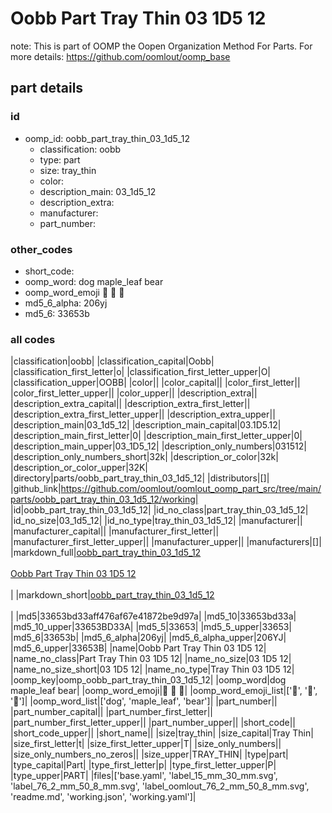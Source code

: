 # Oobb Part Tray Thin 03 1D5 12  

note: This is part of OOMP the Oopen Organization Method For Parts. For more details: https://github.com/oomlout/oomp_base

##  part details





### id
* oomp_id: oobb_part_tray_thin_03_1d5_12
  * classification: oobb
  * type: part
  * size: tray_thin
  * color: 
  * description_main: 03_1d5_12
  * description_extra: 
  * manufacturer: 
  * part_number: 

### other_codes
* short_code: 
* oomp_word: dog maple_leaf bear
* oomp_word_emoji :dog: :maple_leaf: :bear:
* md5_6_alpha: 206yj
* md5_6: 33653b

### all codes 
|classification|oobb|
|classification_capital|Oobb|
|classification_first_letter|o|
|classification_first_letter_upper|O|
|classification_upper|OOBB|
|color||
|color_capital||
|color_first_letter||
|color_first_letter_upper||
|color_upper||
|description_extra||
|description_extra_capital||
|description_extra_first_letter||
|description_extra_first_letter_upper||
|description_extra_upper||
|description_main|03_1d5_12|
|description_main_capital|03.1D5.12|
|description_main_first_letter|0|
|description_main_first_letter_upper|0|
|description_main_upper|03_1D5_12|
|description_only_numbers|031512|
|description_only_numbers_short|32k|
|description_or_color|32k|
|description_or_color_upper|32K|
|directory|parts/oobb_part_tray_thin_03_1d5_12|
|distributors|[]|
|github_link|https://github.com/oomlout/oomlout_oomp_part_src/tree/main/parts/oobb_part_tray_thin_03_1d5_12/working|
|id|oobb_part_tray_thin_03_1d5_12|
|id_no_class|part_tray_thin_03_1d5_12|
|id_no_size|03_1d5_12|
|id_no_type|tray_thin_03_1d5_12|
|manufacturer||
|manufacturer_capital||
|manufacturer_first_letter||
|manufacturer_first_letter_upper||
|manufacturer_upper||
|manufacturers|[]|
|markdown_full|[oobb_part_tray_thin_03_1d5_12](https://github.com/oomlout/oomlout_oomp_part_src/tree/main/parts/oobb_part_tray_thin_03_1d5_12/working)<br>[](https://github.com/oomlout/oomlout_oomp_part_src/tree/main/parts/oobb_part_tray_thin_03_1d5_12/working)<br>[Oobb Part Tray Thin 03 1D5 12](https://github.com/oomlout/oomlout_oomp_part_src/tree/main/parts/oobb_part_tray_thin_03_1d5_12/working)<br><br>|
|markdown_short|[oobb_part_tray_thin_03_1d5_12](https://github.com/oomlout/oomlout_oomp_part_src/tree/main/parts/oobb_part_tray_thin_03_1d5_12/working)<br><br>|
|md5|33653bd33aff476af67e41872be9d97a|
|md5_10|33653bd33a|
|md5_10_upper|33653BD33A|
|md5_5|33653|
|md5_5_upper|33653|
|md5_6|33653b|
|md5_6_alpha|206yj|
|md5_6_alpha_upper|206YJ|
|md5_6_upper|33653B|
|name|Oobb Part Tray Thin 03 1D5 12|
|name_no_class|Part Tray Thin 03 1D5 12|
|name_no_size|03 1D5 12|
|name_no_size_short|03 1D5 12|
|name_no_type|Tray Thin 03 1D5 12|
|oomp_key|oomp_oobb_part_tray_thin_03_1d5_12|
|oomp_word|dog maple_leaf bear|
|oomp_word_emoji|:dog: :maple_leaf: :bear:|
|oomp_word_emoji_list|[':dog:', ':maple_leaf:', ':bear:']|
|oomp_word_list|['dog', 'maple_leaf', 'bear']|
|part_number||
|part_number_capital||
|part_number_first_letter||
|part_number_first_letter_upper||
|part_number_upper||
|short_code||
|short_code_upper||
|short_name||
|size|tray_thin|
|size_capital|Tray Thin|
|size_first_letter|t|
|size_first_letter_upper|T|
|size_only_numbers||
|size_only_numbers_no_zeros||
|size_upper|TRAY_THIN|
|type|part|
|type_capital|Part|
|type_first_letter|p|
|type_first_letter_upper|P|
|type_upper|PART|
|files|['base.yaml', 'label_15_mm_30_mm.svg', 'label_76_2_mm_50_8_mm.svg', 'label_oomlout_76_2_mm_50_8_mm.svg', 'readme.md', 'working.json', 'working.yaml']|
